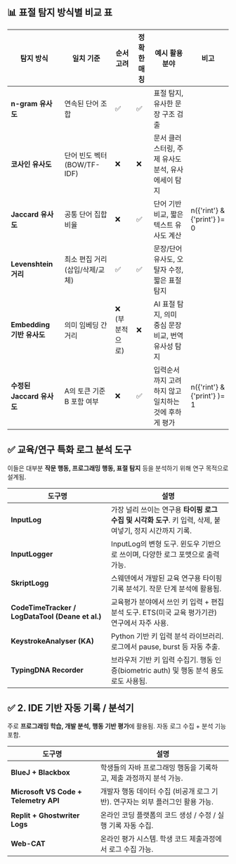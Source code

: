 ## 📊 **표절 탐지 방식별 비교 표**

| 탐지 방식                | 일치 기준                 | 순서 고려     | 정확한 매칭 | 예시 활용 분야                         | 비고                          |
| -------------------- | --------------------- | --------- | ------ | -------------------------------- | --------------------------- |
| **n-gram 유사도**       | 연속된 단어 조합             | ✅         | ✅      | 표절 탐지, 유사한 문장 구조 검출              |                             |
| **코사인 유사도**          | 단어 빈도 벡터 (BOW/TF-IDF) | ❌         | ❌      | 문서 클러스터링, 주제 유사도 분석, 유사 에세이 탐지   |                             |
| **Jaccard 유사도**      | 공통 단어 집합 비율           | ❌         | ✅      | 단어 기반 비교, 짧은 텍스트 유사도 계산          | n({'rint'} & {'print'} )= 0 |
| **Levenshtein 거리**   | 최소 편집 거리 (삽입/삭제/교체)   | ✅         | ✅      | 문장/단어 유사도, 오탈자 수정, 짧은 표절 탐지      |                             |
| **Embedding 기반 유사도** | 의미 임베딩 간 거리           | ❌ (부분적으로) | ❌      | AI 표절 탐지, 의미 중심 문장 비교, 번역 유사성 탐지 |                             |
| **수정된 Jaccard 유사도**  | A의 토큰 기준 B 포함 여부      | ❌         | ✅      | 입력순서까지 고려하지 않고 일치하는 것에 후하게 평가    | n({'rint'} & {'print'} )= 1 |
## ✅ **교육/연구 특화 로그 분석 도구**

이들은 대부분 **작문 행동, 프로그래밍 행동, 표절 탐지** 등을 분석하기 위해 연구 목적으로 설계됨.

|도구명|설명|
|---|---|
|**InputLog**|가장 널리 쓰이는 연구용 **타이핑 로그 수집 및 시각화 도구**. 키 입력, 삭제, 붙여넣기, 정지 시간까지 기록.|
|**InputLogger**|InputLog의 변형 도구. 윈도우 기반으로 쓰이며, 다양한 로그 포맷으로 출력 가능.|
|**SkriptLogg**|스웨덴에서 개발된 교육 연구용 타이핑 기록 분석기. 작문 단계 분석에 활용됨.|
|**CodeTimeTracker / LogDataTool (Deane et al.)**|교육평가 분야에서 쓰인 키 입력 + 편집 분석 도구. ETS(미국 교육 평가기관) 연구에서 자주 사용.|
|**KeystrokeAnalyser (KA)**|Python 기반 키 입력 분석 라이브러리. 로그에서 pause, burst 등 자동 추출.|
|**TypingDNA Recorder**|브라우저 기반 키 입력 수집기. 행동 인증(biometric auth) 및 행동 분석 용도로도 사용됨.|

## ✅ 2. **IDE 기반 자동 기록 / 분석기**

주로 **프로그래밍 학습, 개발 분석, 행동 기반 평가**에 활용됨. 자동 로그 수집 + 분석 기능 포함.

| 도구명                                   | 설명                                              |
| ------------------------------------- | ----------------------------------------------- |
| **BlueJ + Blackbox**                  | 학생들의 자바 프로그래밍 행동을 기록하고, 제출 과정까지 분석 가능.          |
| **Microsoft VS Code + Telemetry API** | 개발자 행동 데이터 수집 (비공개 로그 기반). 연구자는 외부 플러그인 활용 가능.  |
| **Replit + Ghostwriter Logs**         | 온라인 코딩 플랫폼의 코드 생성 / 수정 / 실행 기록 자동 수집.           |
| **Web-CAT**                           | 온라인 평가 시스템. 학생 코드 제출과정에서 로그 수집 가능.              |
